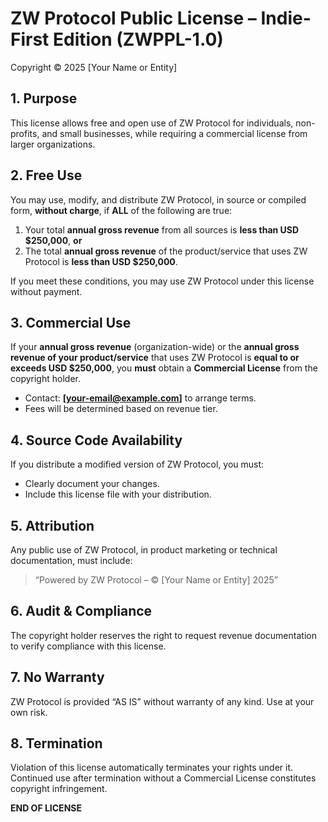# ZW Protocol Public License – Indie-First Edition (ZWPPL-1.0)

Copyright © 2025 [Your Name or Entity]

## 1. Purpose
This license allows free and open use of ZW Protocol for individuals, non-profits, and small businesses, while requiring a commercial license from larger organizations.

## 2. Free Use
You may use, modify, and distribute ZW Protocol, in source or compiled form, **without charge**, if **ALL** of the following are true:
1. Your total **annual gross revenue** from all sources is **less than USD $250,000**, **or**
2. The total **annual gross revenue** of the product/service that uses ZW Protocol is **less than USD $250,000**.

If you meet these conditions, you may use ZW Protocol under this license without payment.

## 3. Commercial Use
If your **annual gross revenue** (organization-wide) or the **annual gross revenue of your product/service** that uses ZW Protocol is **equal to or exceeds USD $250,000**, you **must** obtain a **Commercial License** from the copyright holder.
- Contact: **[your-email@example.com]** to arrange terms.
- Fees will be determined based on revenue tier.

## 4. Source Code Availability
If you distribute a modified version of ZW Protocol, you must:
- Clearly document your changes.
- Include this license file with your distribution.

## 5. Attribution
Any public use of ZW Protocol, in product marketing or technical documentation, must include:
> “Powered by ZW Protocol – © [Your Name or Entity] 2025”

## 6. Audit & Compliance
The copyright holder reserves the right to request revenue documentation to verify compliance with this license.

## 7. No Warranty
ZW Protocol is provided “AS IS” without warranty of any kind. Use at your own risk.

## 8. Termination
Violation of this license automatically terminates your rights under it. Continued use after termination without a Commercial License constitutes copyright infringement.

**END OF LICENSE**
